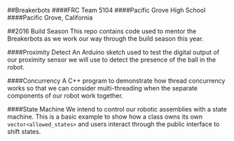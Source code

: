 ##Breakerbots
####FRC Team 5104
####Pacific Grove High School
####Pacific Grove, California

##2016 Build Season
This repo contains code used to mentor the Breakerbots as we work our way through the build season this year.

####Proximity Detect
An Arduino sketch used to test the digital output of our proximity sensor we will use to detect the presence of the ball in the robot.

####Concurrency
A C++ program to demonstrate how thread concurrency works so that we can consider multi-threading when the separate components of our robot work together.

####State Machine
We intend to control our robotic assemblies with a state machine.  This is a basic example to show how a class owns its own `vector<allowed_states>` and users interact through the public interface to shift states.

